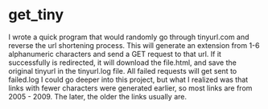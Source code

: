 # get_tiny

I wrote a quick program that would randomly go through tinyurl.com and reverse the url shortening process. This will generate an extension from 1-6 alphanumeric characters and send a GET request to that url. If it successfully is redirected, it will download the file.html, and save the original tinyurl in the tinyurl.log file. All failed requests will get sent to failed.log
I could go deeper into this project, but what I realized was that links with fewer characters were generated earlier, so most links are from 2005 - 2009. The later, the older the links usually are.
